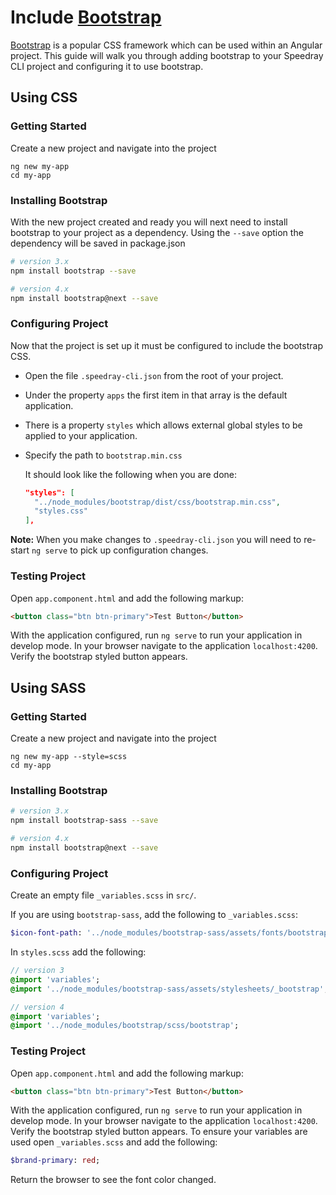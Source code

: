 <!-- Links in /docs/documentation should NOT have `.md` at the end, because they end up in our wiki at release. -->

# Include [Bootstrap](http://getbootstrap.com/)

[Bootstrap](http://getbootstrap.com/) is a popular CSS framework which can be used within an Angular project.
This guide will walk you through adding bootstrap to your Speedray CLI project and configuring it to use bootstrap.

## Using CSS

### Getting Started

Create a new project and navigate into the project

```
ng new my-app
cd my-app
```

### Installing Bootstrap

With the new project created and ready you will next need to install bootstrap to your project as a dependency.
Using the `--save` option the dependency will be saved in package.json

```sh
# version 3.x
npm install bootstrap --save

# version 4.x
npm install bootstrap@next --save
```

### Configuring Project

Now that the project is set up it must be configured to include the bootstrap CSS.

- Open the file `.speedray-cli.json` from the root of your project.
- Under the property `apps` the first item in that array is the default application.
- There is a property `styles` which allows external global styles to be applied to your application.
- Specify the path to `bootstrap.min.css`

  It should look like the following when you are done:
  ```json
  "styles": [
    "../node_modules/bootstrap/dist/css/bootstrap.min.css",
    "styles.css"
  ],
  ```

**Note:** When you make changes to `.speedray-cli.json` you will need to re-start `ng serve` to pick up configuration changes.

### Testing Project

Open `app.component.html` and add the following markup:

```html
<button class="btn btn-primary">Test Button</button>
```

With the application configured, run `ng serve` to run your application in develop mode.
In your browser navigate to the application `localhost:4200`.
Verify the bootstrap styled button appears.

## Using SASS

### Getting Started

Create a new project and navigate into the project

```
ng new my-app --style=scss
cd my-app
```

### Installing Bootstrap

```sh
# version 3.x
npm install bootstrap-sass --save

# version 4.x
npm install bootstrap@next --save
```

### Configuring Project

Create an empty file `_variables.scss` in `src/`.

If you are using `bootstrap-sass`, add the following to `_variables.scss`:

```sass
$icon-font-path: '../node_modules/bootstrap-sass/assets/fonts/bootstrap/';
```

In `styles.scss` add the following:

```sass
// version 3
@import 'variables';
@import '../node_modules/bootstrap-sass/assets/stylesheets/_bootstrap';

// version 4
@import 'variables';
@import '../node_modules/bootstrap/scss/bootstrap';
```

### Testing Project

Open `app.component.html` and add the following markup:

```html
<button class="btn btn-primary">Test Button</button>
```

With the application configured, run `ng serve` to run your application in develop mode.
In your browser navigate to the application `localhost:4200`.
Verify the bootstrap styled button appears.
To ensure your variables are used open `_variables.scss` and add the following:

```sass
$brand-primary: red;
```

Return the browser to see the font color changed.

